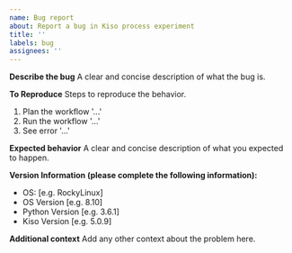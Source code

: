```yaml
---
name: Bug report
about: Report a bug in Kiso process experiment
title: ''
labels: bug
assignees: ''
---
```


**Describe the bug**
A clear and concise description of what the bug is.

**To Reproduce**
Steps to reproduce the behavior.
1. Plan the workflow '...'
2. Run the workflow '...'
3. See error '...'

**Expected behavior**
A clear and concise description of what you expected to happen.

**Version Information (please complete the following information):**
 - OS: [e.g. RockyLinux]
 - OS Version [e.g. 8.10]
 - Python Version [e.g. 3.6.1]
 - Kiso Version [e.g. 5.0.9]

**Additional context**
Add any other context about the problem here.
